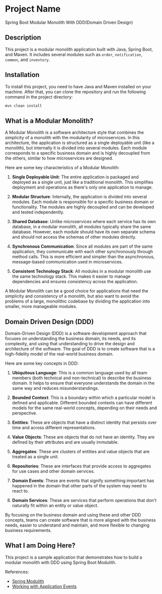 # Project Name

Spring Boot Modular Monolith With DDD(Domain Driven Design)

## Description

This project is a modular monolith application built with Java, Spring Boot, and Maven. It includes several modules such as `order`, `notification`, `common`, and `inventory`.

## Installation

To install this project, you need to have Java and Maven installed on your machine. After that, you can clone the repository and run the following command in the project directory:

```bash
mvn clean install
```

## What is a Modular Monolith?

A Modular Monolith is a software architecture style that combines the simplicity of a monolith with the modularity of microservices. In this architecture, the application is structured as a single deployable unit (like a monolith), but internally it is divided into several modules. Each module corresponds to a specific business domain and is highly decoupled from the others, similar to how microservices are designed.

Here are some key characteristics of a Modular Monolith:

1. **Single Deployable Unit**: The entire application is packaged and deployed as a single unit, just like a traditional monolith. This simplifies deployment and operations as there's only one application to manage.

2. **Modular Structure**: Internally, the application is divided into several modules. Each module is responsible for a specific business domain or functionality. The modules are highly decoupled and can be developed and tested independently.

3. **Shared Database**: Unlike microservices where each service has its own database, in a modular monolith, all modules typically share the same database. However, each module should have its own separate schema and should not access the schemas of other modules directly.

4. **Synchronous Communication**: Since all modules are part of the same application, they communicate with each other synchronously through method calls. This is more efficient and simpler than the asynchronous, message-based communication used in microservices.

5. **Consistent Technology Stack**: All modules in a modular monolith use the same technology stack. This makes it easier to manage dependencies and ensures consistency across the application.

A Modular Monolith can be a good choice for applications that need the simplicity and consistency of a monolith, but also want to avoid the problems of a large, monolithic codebase by dividing the application into smaller, more manageable modules.

## Domain Driven Design (DDD)

Domain-Driven Design (DDD) is a software development approach that focuses on understanding the business domain, its needs, and its complexity, and using that understanding to drive the design and architecture of the software. The goal of DDD is to create software that is a high-fidelity model of the real-world business domain.

Here are some key concepts in DDD:

1. **Ubiquitous Language**: This is a common language used by all team members (both technical and non-technical) to describe the business domain. It helps to ensure that everyone understands the domain in the same way and reduces misunderstandings.

2. **Bounded Context**: This is a boundary within which a particular model is defined and applicable. Different bounded contexts can have different models for the same real-world concepts, depending on their needs and perspective.

3. **Entities**: These are objects that have a distinct identity that persists over time and across different representations.

4. **Value Objects**: These are objects that do not have an identity. They are defined by their attributes and are usually immutable.

5. **Aggregates**: These are clusters of entities and value objects that are treated as a single unit.

6. **Repositories**: These are interfaces that provide access to aggregates for use cases and other domain services.

7. **Domain Events**: These are events that signify something important has happened in the domain that other parts of the system may need to react to.

8. **Domain Services**: These are services that perform operations that don't naturally fit within an entity or value object.

By focusing on the business domain and using these and other DDD concepts, teams can create software that is more aligned with the business needs, easier to understand and maintain, and more flexible to changing business requirements.

## What I am Doing Here?

This project is a sample application that demonstrates how to build a modular monolith with DDD using Spring Boot Modulith.


References:
- [Spring Modulith](https://docs.spring.io/spring-modulith/reference/fundamentals.html)
- [Working with Application Events](https://docs.spring.io/spring-modulith/reference/events.html)